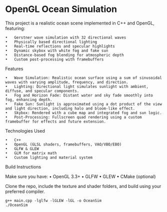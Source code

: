 # OpenGL Ocean Simulation

This project is a realistic ocean scene implemented in C++ and OpenGL, featuring:

	•	Gerstner wave simulation with 32 directional waves
	•	Physically based directional lighting
	•	Real-time reflections and specular highlights
	•	Dynamic skybox with white fog and fake sun
	•	Distance-based fog blending for atmospheric depth
	•	Custom post-processing with framebuffers

Features

	•	Wave Simulation: Realistic ocean surface using a sum of sinusoidal waves with varying amplitude, frequency, and direction.
	•	Lighting: Directional light simulates sunlight with ambient, diffuse, and specular components.
	•	Fog and Horizon Fade: Distant water and sky fade smoothly into fog, enhancing depth.
	•	Fake Sun: Sunlight is approximated using a dot product of the view and light direction, including halo and bloom-like effect.
	•	Skybox: Rendered with a cube map and integrated fog and sun logic.
	•	Post-Processing: Fullscreen quad rendering using a custom framebuffer for effects and future extension.

Technologies Used

	•	C++
	•	OpenGL (GLSL shaders, framebuffers, VAO/VBO/EBO)
	•	GLFW & GLEW
	•	GLM for matrix math
	•	Custom lighting and material system

Build Instructions

Make sure you have:
	•	OpenGL 3.3+
	•	GLFW
	•	GLEW
	•	CMake (optional)

Clone the repo, include the texture and shader folders, and build using your preferred compiler.

```
g++ main.cpp -lglfw -lGLEW -lGL -o OceanSim
./OceanSim
```

